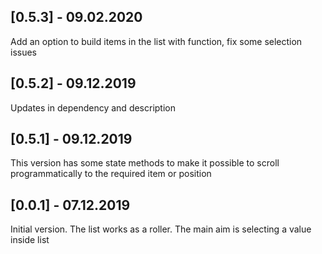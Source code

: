 ## [0.5.3] - 09.02.2020

Add an option to build items in the list with function, fix some selection issues

## [0.5.2] - 09.12.2019

Updates in dependency and description

## [0.5.1] - 09.12.2019

This version has some state methods to make it possible to scroll programmatically to the required item or position

## [0.0.1] - 07.12.2019

Initial version. The list works as a roller. The main aim is selecting a value inside list
